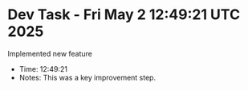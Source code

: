 # Dev Task - Fri May  2 12:49:21 UTC 2025
Implemented new feature
- Time: 12:49:21
- Notes: This was a key improvement step.
